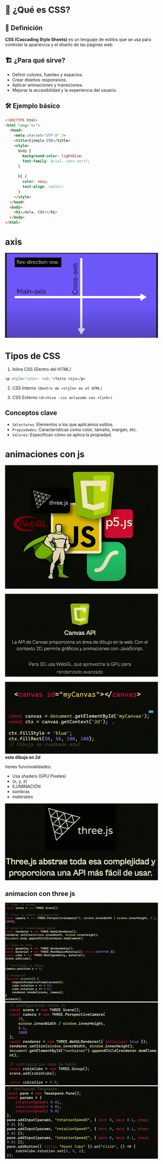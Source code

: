 # 🎨 ¿Qué es CSS?

## 📌 Definición

**CSS (Cascading Style Sheets)** es un lenguaje de estilos que se usa para controlar la apariencia y el diseño de las páginas web.

## 🏗️ ¿Para qué sirve?

- Definir colores, fuentes y espacios.
- Crear diseños responsivos.
- Aplicar animaciones y transiciones.
- Mejorar la accesibilidad y la experiencia del usuario.

## 🛠️ Ejemplo básico

```html
<!DOCTYPE html>
<html lang="es">
  <head>
    <meta charset="UTF-8" />
    <title>Ejemplo CSS</title>
    <style>
      body {
        background-color: lightblue;
        font-family: Arial, sans-serif;
      }

      h1 {
        color: navy;
        text-align: center;
      }
    </style>
  </head>
  <body>
    <h1>¡Hola, CSS!</h1>
  </body>
</html>
```

# axis

![alt text](axis.png)

# Tipos de CSS

1. Inline CSS (Dentro del HTML)

```html
<p style="color: red;">Texto rojo</p>
```

2. CSS Interno `(Dentro de <style> en el HTML)`

3. CSS Externo `(Archivo .css enlazado con <link>)`

## Conceptos clave

- `Selectores`: Elementos a los que aplicamos estilos.
- `Propiedades`: Características como color, tamaño, margen, etc.
- `Valores`: Especifican cómo se aplica la propiedad.

# animaciones con js

![alt text](image-1.png)

![alt text](image-2.png)

![alt text](image-3.png)
**esto dibuja en 2d**

tienes funcionalidades:

- Usa shaders (GPU Pixeles)
- (x, y, z)
-  ILUMINACIÓN
- sombras
- materiales

![alt text](image-4.png)

## animacion con three js

![alt text](image-5.png)
![alt text](image-6.png)
![alt text](image-7.png)